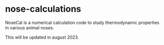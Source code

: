 # nose-calculations
NoseCal is a numerical calculation code to study thermodynamic properties in various animal noses. 

This will be updated in august 2023. 
